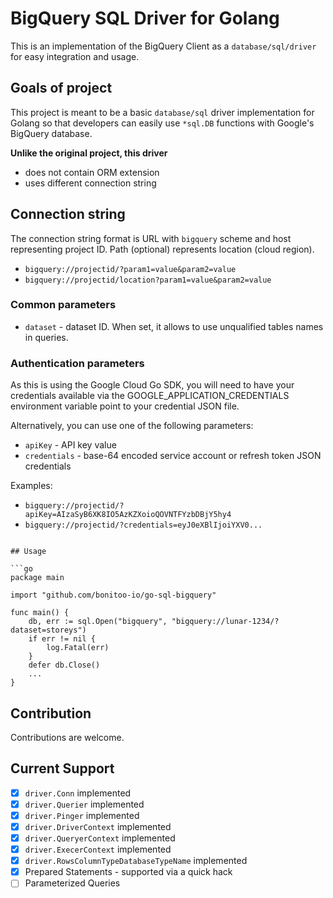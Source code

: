 #  BigQuery SQL Driver for Golang
This is an implementation of the BigQuery Client as a `database/sql/driver` for easy integration and usage.

## Goals of project

This project is meant to be a basic `database/sql` driver implementation for Golang so that developers can easily use 
`*sql.DB` functions with Google's BigQuery database.

__Unlike the original project, this driver__
- does not contain ORM extension
- uses different connection string

## Connection string

The connection string format is URL with `bigquery` scheme and host representing project ID.
Path (optional) represents location (cloud region).  

* `bigquery://projectid/?param1=value&param2=value`
* `bigquery://projectid/location?param1=value&param2=value`

### Common parameters

* `dataset` - dataset ID. When set, it allows to use unqualified tables names in queries.

### Authentication parameters

As this is using the Google Cloud Go SDK, you will need to have your credentials available
via the GOOGLE_APPLICATION_CREDENTIALS environment variable point to your credential JSON file.

Alternatively, you can use one of the following parameters:
* `apiKey` - API key value
* `credentials` - base-64 encoded service account or refresh token JSON credentials  

Examples:  
* `bigquery://projectid/?apiKey=AIzaSyB6XK8IO5AzKZXoioQOVNTFYzbDBjY5hy4`
* `bigquery://projectid/?credentials=eyJ0eXBlIjoiYXV0...`
```

## Usage

```go
package main

import "github.com/bonitoo-io/go-sql-bigquery"

func main() {
    db, err := sql.Open("bigquery", "bigquery://lunar-1234/?dataset=storeys")
    if err != nil {
        log.Fatal(err)
    }
    defer db.Close() 
    ...
}
```

## Contribution

Contributions are welcome.  

## Current Support

* [x] `driver.Conn` implemented
* [x] `driver.Querier` implemented
* [x] `driver.Pinger` implemented
* [x] `driver.DriverContext` implemented
* [x] `driver.QueryerContext` implemented
* [x] `driver.ExecerContext` implemented
* [x] `driver.RowsColumnTypeDatabaseTypeName` implemented
* [x] Prepared Statements - supported via a quick hack
* [ ] Parameterized Queries

